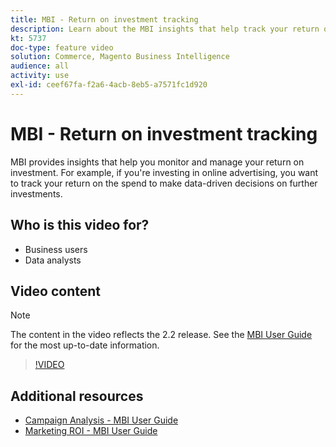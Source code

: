 ```yaml
---
title: MBI - Return on investment tracking
description: Learn about the MBI insights that help track your return on investment.
kt: 5737
doc-type: feature video
solution: Commerce, Magento Business Intelligence
audience: all
activity: use
exl-id: ceef67fa-f2a6-4acb-8eb5-a7571fc1d920
---
```

# MBI - Return on investment tracking

MBI provides insights that help you monitor and manage your return on investment. For example, if you're investing in online advertising, you want to track your return on the spend to make data-driven decisions on further investments.

## Who is this video for?

- Business users
- Data analysts

## Video content

>[!NOTE]
>
>The content in the video reflects the 2.2 release. See the [MBI User Guide](https://experienceleague.adobe.com/docs/commerce-business-intelligence/mbi/guide-overview.html) for the most up-to-date information.

>[!VIDEO](https://video.tv.adobe.com/v/35991?quality=12&learn=on)

## Additional resources

- [Campaign Analysis - MBI User Guide](https://experienceleague.adobe.com/docs/commerce-business-intelligence/mbi/analyze/campaigns/ess-coupon-code-analysis.html)
- [Marketing ROI - MBI User Guide](https://experienceleague.adobe.com/docs/commerce-business-intelligence/mbi/analyze/campaigns/marketing-roi.html)
